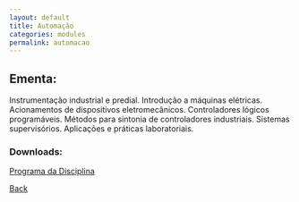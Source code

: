 ```yaml
---
layout: default
title: Automação
categories: modules
permalink: automacao
---
```


##  Ementa:

Instrumentação industrial e predial. Introdução a máquinas elétricas. Acionamentos de dispositivos eletromecânicos. Controladores lógicos programáveis. Métodos para sintonia de controladores industriais. Sistemas supervisórios. Aplicações e práticas laboratoriais.

### Downloads:
[Programa da Disciplina](/automacao/FENG-PUCRS.ProgramasDeDisciplinas.4463704.Vigente.2003-1a2017-2.pdf)

[Back]({{site.url}})
